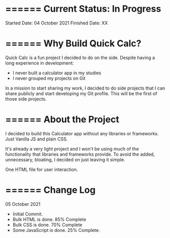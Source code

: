 ======
Current Status: In Progress
======
Started Date: 04 October 2021
Finished Date: XX

======
Why Build Quick Calc?
======
Quick Calc is a fun project I decided to do on the side.
Despite having a long experience in development:
- I never built a calculator app in my studies
- I never grouped my projects on Git

In a mission to start sharing my work, I decided to do side projects that I can share publicly
and start developing my Git profile. This will be the first of those side projects.

======
About the Project
======
I decided to build this Calculator app without any libraries or frameworks.
Just Vanilla JS and plain CSS.

It's already a very light project and I won't be using much of the functionality that libraries and frameworks provide.
To avoid the added, unnecessary, bloating, I decided on just leaving it simple.

One HTML file for user interaction.

======
Change Log
======
05 October 2021
  - Initial Commit.
  - Bulk HTML is done. 85% Complete
  - Bulk CSS is done. 70% Complete
  - Some JavaScript is done. 25% Complete.
